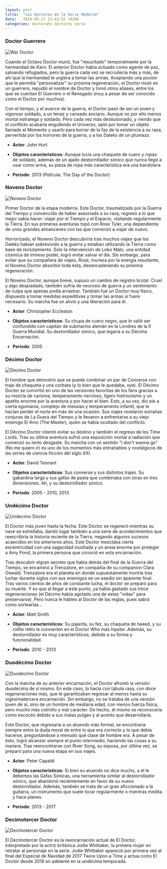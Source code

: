 ```yaml
---
layout: post
title:  "Los Doctores en la Serie Moderna"
date:   2018-09-27 13:43:52 +0200
categories: doctorwho doctores serie
---
```


### Doctor Guerrero

![War Doctor](https://cdn.hobbyconsolas.com/sites/navi.axelspringer.es/public/media/image/2016/05/596466-doctor-who-todos-doctores.jpg)

Cuando el Octavo Doctor murió, fue "resucitado" temporalmente por la hermandad de Karn. El anterior Doctor había actuado como agente de paz, salvando refugiados, pero la guerra cada vez se recrudecía más y más, de ahí que la hermandad le urgiera a tomar las armas. Aceptando una poción que le permitía "personalizar" su próxima regeneración, el Doctor mutó en un guerrero, repudió el nombre de Doctor y tomó otros aliases, entre los que se cuentan El Guerrero o el Renegado (muy a pesar de ser conocido como el Doctor por muchos).

Con el tiempo, y el avance de la guerra, el Doctor pasó de ser un joven y vigoroso soldado, a un tenaz y cansado anciano. Aunque no por ello menos mortal estratega y soldado. Pero cada vez más desilusionado, y viendo que el conflicto acabaría engullendo el Universo, optó por tomar un objeto llamado el Momento y usarlo para borrar de la faz de la existencia a su raza, pervertida por los horrores de la guerra, y a los Daleks de un plumazo. 

- **Actor**: John Hurt

- **Objetos característicos**: Aunque lucía una chaqueta de cuero y ropas de soldado, además de un ajado destornillador sónico que nunca llegó a usar como arma, su pieza de ropa más característica era una bandolera.

- **Periodo**: 2013 (Película: The Day of the Doctor)

### Noveno Doctor

![Noveno Doctor](https://cdn.hobbyconsolas.com/sites/navi.axelspringer.es/public/media/image/2016/05/596468-doctor-who-todos-doctores.jpg)

Primer Doctor de la etapa moderna. Este Doctor, traumatizado por la Guerra del Tiempo y convencido de haber asesinado a su raza, regresó a lo que mejor sabía hacer: viajar por el Tiempo y el Espacio, visitando regularmente la Tierra. En sus primeras aventuras topó con Rose Tyler, una dependienta de unos grandes almancenes con las que comenzó a viajar de nuevo.

Horrorizado, el Noveno Doctor descubriría tras muchos viajes que los Daleks habían sobrevivido a la guerra y estaban utilizando la Tierra como base de reclutamiento. Solo la intervención de Lobo Malo, una entidad cósmica de inmeso poder, logró evitar salvar el día. Sin embargo, para evitar que su compañera de viajes, Rose, muriera por la energía resultante, el Noveno Doctor absorbió toda ésta, desencadenando su próxima regeneración.

El Noveno Doctor, aunque breve, supuso un cambio de registro brutal. Cruel y algo despiadado, también sufría de neurosis de guerra y un sentimiento de culpa que apenas podía arrastrar. También fue un Doctor muy físico, dispuesto a tomar medidas expeditivas y tomar las armas si fuere necesario. Su marcha fue un alivio y una liberación para él. 

- **Actor**: Christopher Eccleston

- **Objetos característicos**: Su chupa de cuero negro, que le valió ser confundido con capitán de submarino alemán en la Londres de la II Guerra Mundial. Su destonillador sónico, que legaría a su Décima Encarnación. 

- **Periodo**: 2005

### Décimo Doctor

![Decimo Doctor](https://cdn.hobbyconsolas.com/sites/navi.axelspringer.es/public/media/image/2016/05/596470-doctor-who-todos-doctores.jpg)

El hombre que demostró que se puede combinar un par de Converse con traje de chaqueta y una corbata (y lo bien que le quedaba, oye). El Décimo Doctor se convirtió en uno de las versiones favoritas de los fans gracias a su mezcla de carisma, temperamento nervioso, ligero histrionismo y un apetito enorme por la aventura y por hacer el bien. Esto, a su vez, dio pie a cierta egomanía, complejo de messias y temperamento infantil, que le hacían perder el norte en más de una ocasión. Sus viajes revelaron extrañas conjuras de La Guera del Tiempo y le llevaron a enfrentarse a su viejo enemigo El Amo (The Master), quien se había ocultado del conflicto. 

El Décimo Doctor intentó evitar su destino y también el regreso de los Time Lords. Tras su última aventura sufrió una exposición mortal a radiación que comenzó su lento desgaste. Su marcha con un sentido "I don't wanna go" (No me quiero ir) es uno de los momentos más entrañables y nostálgicos de las series de ciencia-ficción del siglo XXI. 

- **Actor**: David Tennant

- **Objetos característicos**: Sus converse y sus distintos trajes. Su gabardina larga y sus gafas de pasta que combinaba con otras en tres dimensiones. Ah, y su destornillador sónico. 

- **Periodo**: 2005 - 2010, 2013 

### Undécimo Doctor

![Undecimo Doctor](https://cdn.hobbyconsolas.com/sites/navi.axelspringer.es/public/media/image/2016/05/596472-doctor-who-todos-doctores.jpg)

El Doctor más joven hasta la fecha. Este Doctor se regeneró mientras su nave se estrellaba, dando lugar también a una serie de acontecimientos que reescribiría la historia reciente de la Tierra, negando algunos sucesos acaecidos en los anteriores años. Este Doctor mezclaba cierta excentricidad con una sagacidad inusitada y un ansia enorme por proteger a Amy Pond, la primera persona que conoció en esta encarnación.

Tras descubrir elgran secreto que había detrás del final de la Guerra del Tiempo, se encaminó a Trenzalore, en compañía de su companion Clara Oswald. Trenzalore era el planeta en donde supuestamente moriría tras luchar durante siglos con sus enemigos en un asedio sin aparente final. Tras varios cientos de años de constante lucha, el doctor se preparó para su muerte. Y es que al llegar a éste punto, ya había gastado sus trece regeneraciones (el Décimo había agotado una de estas "vidas" para preservarse). Pero nunca le hables al Doctor de las reglas, pues sabrá como sortearlas...

- **Actor**: Matt Smith

- **Objetos característicos**: Su pajarita, su fez, su chaqueta de tweed, y su rollito retro le convierten en el Doctor Who más hipster. Además, su destornillador es muy característicos, debido a su forma y funcionalidad. 

- **Periodo**: 2010 - 2013

### Duodécimo Doctor

![Duodecimo Doctor](https://cdn.hobbyconsolas.com/sites/navi.axelspringer.es/public/media/image/2016/05/596474-doctor-who-todos-doctores.jpg)

Con la marcha de su anterior encarnación, el Doctor afrontó la versión duodécima de sí mismo. En este caso, lo hacía con tábula rasa, con doce regeneraciones más, que le garantizaban regresar al menos hasta su vigésimatercera encarnación. Sin embargo, no se trataba de una versión joven de sí, sino de un hombre de mediana edad, con menos fuerza física, pero mucho más colmillo y mal carácter. De hecho, él mismo se reconocería como escocés debido a sus malas pulgas y al acento que desarrollaría.

Este Doctor, que regresaría a un atuendo más formal, se encontraría siempre entre la duda moral de entre lo que era correcto y lo que debía hacerse, preguntándose a menudo qué clase de hombre era. A pesar de ésto, logró alcanzar siempre el punto intermedio, haciendo las cosas a su manera. Tras reencontrarse con River Song, su esposa, por última vez, se preparó para una nueva etapa en sus viajes.

- **Actor**: Peter Capaldi

- **Objetos característicos**: Si bien su atuendo no dice mucho, a él le debemos las Gafas Sónicas, una herramienta similar al destornillador sónico, que abandonó recientemente en favor de su nuevo destornillador. Además, también se trata de un gran aficcionado a la guitarra, un instrumento que suele tocar regularmente o mientras medita y hace planes. 

- **Periodo**: 2013 - 2017

### Decimotercer Doctor

![Decimotercer Doctor](https://cdn.20m.es/img2/recortes/2018/07/17/746887-600-338.jpg)

El Decimotercer Doctor es la reencarnación actual de El Doctor, interpretado por la actriz británica Jodie Whittaker, la primera mujer en retratar al personaje en la serie.
Jodie Whittaker apareció por primera vez al final del Especial de Navidad de 2017 Twice Upon a Time y actua como El Doctor desde 2018 en adelante en la undécima temporada.
